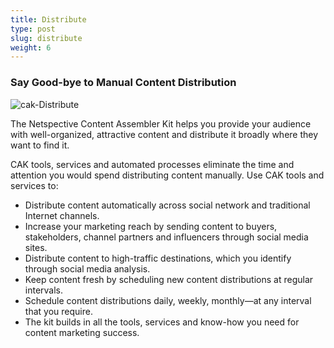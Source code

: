 ```yaml
---
title: Distribute
type: post
slug: distribute
weight: 6
---
```

### Say Good-bye to Manual Content Distribution

![cak-Distribute](/img/solutions/cak/cak-Distribute.jpg#center)


The Netspective Content Assembler Kit helps you provide your audience with well-organized, attractive content and distribute it broadly where they want to find it.

CAK tools, services and automated processes eliminate the time and attention you would spend distributing content manually. Use CAK tools and services to:

* Distribute content automatically across social network and traditional Internet channels.
* Increase your marketing reach by sending content to buyers, stakeholders, channel partners and influencers through social media sites.
* Distribute content to high-traffic destinations, which you identify through social media analysis.
* Keep content fresh by scheduling new content distributions at regular intervals.
* Schedule content distributions daily, weekly, monthly—at any interval that you require.
* The kit builds in all the tools, services and know-how you need for content marketing success.

